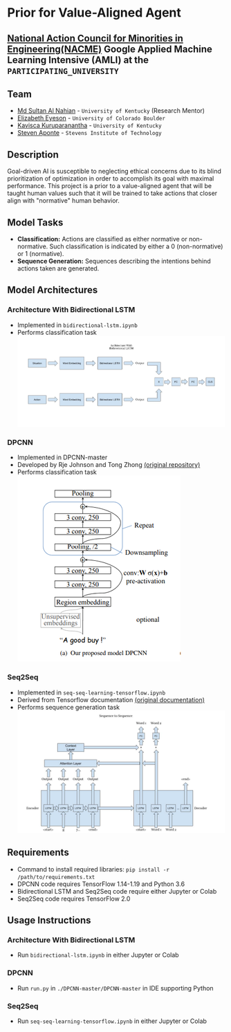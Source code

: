 <!--
Name of your teams' final project
-->
# Prior for Value-Aligned Agent
## [National Action Council for Minorities in Engineering(NACME)](https://www.nacme.org) Google Applied Machine Learning Intensive (AMLI) at the `PARTICIPATING_UNIVERSITY`

<!--
List all of the members who developed the project and
link to each members respective GitHub profile
-->
## Team
- [Md Sultan Al Nahian](https://github.com/sultanalnahian) - `University of Kentucky` (Research Mentor)
- [Elizabeth Eyeson](https://github.com/lizagit) - `University of Colorado Boulder`
- [Kavisca Kuruparanantha](https://github.com/Kavisca) - `University of Kentucky`
- [Steven Aponte](https://github.com/StevenAponte815) - `Stevens Institute of Technology`

## Description
<!--
Give a short description on what your project accomplishes and what tools is uses. In addition, you can drop screenshots directly into your README file to add them to your README. Take these from your presentations.
-->
Goal-driven AI is susceptible to neglecting ethical concerns due to its blind prioritization of optimization in order to accomplish its goal with maximal performance. This project is a prior to a value-aligned agent that will be taught human values such that it will be trained to take actions that closer align with "normative" human behavior.

## Model Tasks
- **Classification:** Actions are classified as either normative or non-normative. Such classification is indicated by either a 0 (non-normative) or 1 (normative).
- **Sequence Generation:** Sequences describing the intentions behind actions taken are generated.

## Model Architectures
### Architecture With Bidirectional LSTM
- Implemented in `bidirectional-lstm.ipynb`
- Performs classification task
![Bidirectional LSTM](./bidirectional-lstm-diagram.jpg)
### DPCNN
- Implemented in DPCNN-master
- Developed by Rje Johnson and Tong Zhong [(original repository)](https://github.com/HaishuoFang/DPCNN)
- Performs classification task
![DPCNN](./DPCNN-master/DPCNN-master/img/dpcnn.png)
### Seq2Seq
- Implemented in `seq-seq-learning-tensorflow.ipynb`
- Derived from Tensorflow documentation [(original documentation)](https://www.tensorflow.org/addons/tutorials/networks_seq2seq_nmt)
- Performs sequence generation task
![Seq2Seq](seq2seq-diagram.jpg)

## Requirements
- Command to install required libraries:
`pip install -r /path/to/requirements.txt`
- DPCNN code requires TensorFlow 1.14-1.19 and Python 3.6
- Bidirectional LSTM and Seq2Seq code require either Jupyter or Colab
- Seq2Seq code requires TensorFlow 2.0


## Usage Instructions
<!--
Give details on how to install fork and install your project. You can get all of the python dependencies for your project by typing `pip3 freeze requirements.txt` on the system that runs your project. Add the generated `requirements.txt` to this repo.
-->
### Architecture With Bidirectional LSTM
- Run `bidirectional-lstm.ipynb` in either Jupyter or Colab

### DPCNN
- Run `run.py` in `./DPCNN-master/DPCNN-master` in IDE supporting Python

### Seq2Seq
- Run `seq-seq-learning-tensorflow.ipynb` in either Jupyter or Colab